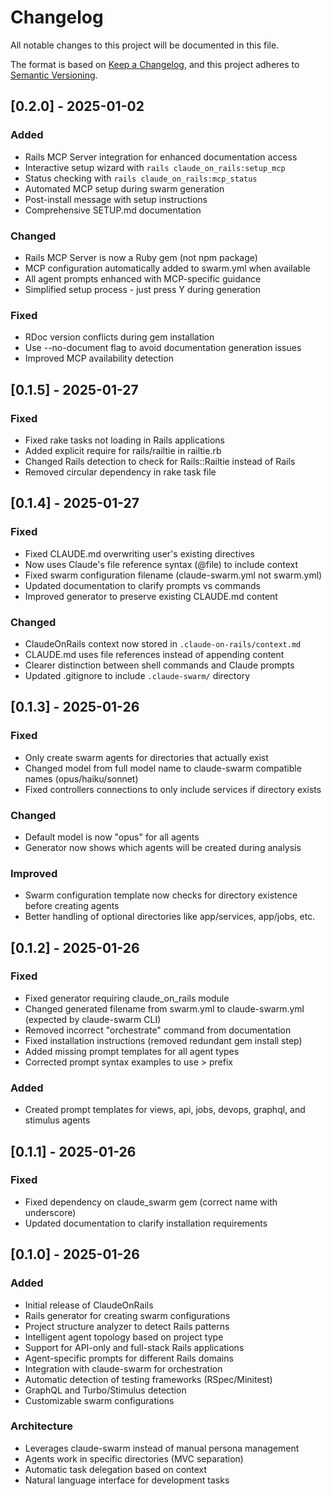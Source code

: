 # Changelog

All notable changes to this project will be documented in this file.

The format is based on [Keep a Changelog](https://keepachangelog.com/en/1.0.0/),
and this project adheres to [Semantic Versioning](https://semver.org/spec/v2.0.0.html).

## [0.2.0] - 2025-01-02

### Added
- Rails MCP Server integration for enhanced documentation access
- Interactive setup wizard with `rails claude_on_rails:setup_mcp`
- Status checking with `rails claude_on_rails:mcp_status`
- Automated MCP setup during swarm generation
- Post-install message with setup instructions
- Comprehensive SETUP.md documentation

### Changed
- Rails MCP Server is now a Ruby gem (not npm package)
- MCP configuration automatically added to swarm.yml when available
- All agent prompts enhanced with MCP-specific guidance
- Simplified setup process - just press Y during generation

### Fixed
- RDoc version conflicts during gem installation
- Use --no-document flag to avoid documentation generation issues
- Improved MCP availability detection

## [0.1.5] - 2025-01-27

### Fixed
- Fixed rake tasks not loading in Rails applications
- Added explicit require for rails/railtie in railtie.rb
- Changed Rails detection to check for Rails::Railtie instead of Rails
- Removed circular dependency in rake task file

## [0.1.4] - 2025-01-27

### Fixed
- Fixed CLAUDE.md overwriting user's existing directives
- Now uses Claude's file reference syntax (@file) to include context
- Fixed swarm configuration filename (claude-swarm.yml not swarm.yml)
- Updated documentation to clarify prompts vs commands
- Improved generator to preserve existing CLAUDE.md content

### Changed
- ClaudeOnRails context now stored in `.claude-on-rails/context.md`
- CLAUDE.md uses file references instead of appending content
- Clearer distinction between shell commands and Claude prompts
- Updated .gitignore to include `.claude-swarm/` directory

## [0.1.3] - 2025-01-26

### Fixed
- Only create swarm agents for directories that actually exist
- Changed model from full model name to claude-swarm compatible names (opus/haiku/sonnet)
- Fixed controllers connections to only include services if directory exists

### Changed
- Default model is now "opus" for all agents
- Generator now shows which agents will be created during analysis

### Improved
- Swarm configuration template now checks for directory existence before creating agents
- Better handling of optional directories like app/services, app/jobs, etc.

## [0.1.2] - 2025-01-26

### Fixed
- Fixed generator requiring claude_on_rails module
- Changed generated filename from swarm.yml to claude-swarm.yml (expected by claude-swarm CLI)
- Removed incorrect "orchestrate" command from documentation
- Fixed installation instructions (removed redundant gem install step)
- Added missing prompt templates for all agent types
- Corrected prompt syntax examples to use > prefix

### Added
- Created prompt templates for views, api, jobs, devops, graphql, and stimulus agents

## [0.1.1] - 2025-01-26

### Fixed
- Fixed dependency on claude_swarm gem (correct name with underscore)
- Updated documentation to clarify installation requirements

## [0.1.0] - 2025-01-26

### Added
- Initial release of ClaudeOnRails
- Rails generator for creating swarm configurations
- Project structure analyzer to detect Rails patterns
- Intelligent agent topology based on project type
- Support for API-only and full-stack Rails applications
- Agent-specific prompts for different Rails domains
- Integration with claude-swarm for orchestration
- Automatic detection of testing frameworks (RSpec/Minitest)
- GraphQL and Turbo/Stimulus detection
- Customizable swarm configurations

### Architecture
- Leverages claude-swarm instead of manual persona management
- Agents work in specific directories (MVC separation)
- Automatic task delegation based on context
- Natural language interface for development tasks